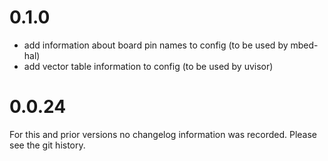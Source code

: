 # 0.1.0
 * add information about board pin names to config (to be used by mbed-hal)
 * add vector table information to config (to be used by uvisor)

# 0.0.24
For this and prior versions no changelog information was recorded. Please see
the git history.
